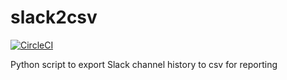 # slack2csv

[![CircleCI](https://circleci.com/gh/drazisil/slack2csv.svg?style=shield)](https://circleci.com/gh/drazisil/slack2csv)

Python script to export Slack channel history to csv for reporting

